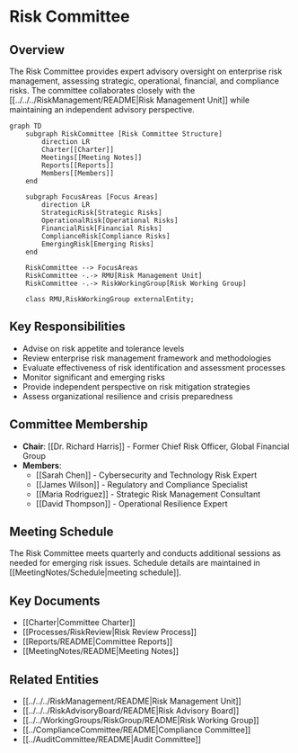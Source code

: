 # Risk Committee

## Overview

The Risk Committee provides expert advisory oversight on enterprise risk management, assessing strategic, operational, financial, and compliance risks. The committee collaborates closely with the [[../../../RiskManagement/README|Risk Management Unit]] while maintaining an independent advisory perspective.

```mermaid
graph TD
    subgraph RiskCommittee [Risk Committee Structure]
        direction LR
        Charter[[Charter]]
        Meetings[[Meeting Notes]]
        Reports[[Reports]]
        Members[[Members]]
    end

    subgraph FocusAreas [Focus Areas]
        direction LR
        StrategicRisk[Strategic Risks]
        OperationalRisk[Operational Risks]
        FinancialRisk[Financial Risks]
        ComplianceRisk[Compliance Risks]
        EmergingRisk[Emerging Risks]
    end

    RiskCommittee --> FocusAreas
    RiskCommittee -.-> RMU[Risk Management Unit]
    RiskCommittee -.-> RiskWorkingGroup[Risk Working Group]
    
    class RMU,RiskWorkingGroup externalEntity;
```

## Key Responsibilities

- Advise on risk appetite and tolerance levels
- Review enterprise risk management framework and methodologies
- Evaluate effectiveness of risk identification and assessment processes
- Monitor significant and emerging risks
- Provide independent perspective on risk mitigation strategies
- Assess organizational resilience and crisis preparedness

## Committee Membership

- **Chair**: [[Dr. Richard Harris]] - Former Chief Risk Officer, Global Financial Group
- **Members**:
  - [[Sarah Chen]] - Cybersecurity and Technology Risk Expert
  - [[James Wilson]] - Regulatory and Compliance Specialist
  - [[Maria Rodriguez]] - Strategic Risk Management Consultant
  - [[David Thompson]] - Operational Resilience Expert

## Meeting Schedule

The Risk Committee meets quarterly and conducts additional sessions as needed for emerging risk issues. Schedule details are maintained in [[MeetingNotes/Schedule|meeting schedule]].

## Key Documents

- [[Charter|Committee Charter]]
- [[Processes/RiskReview|Risk Review Process]]
- [[Reports/README|Committee Reports]]
- [[MeetingNotes/README|Meeting Notes]]

## Related Entities

- [[../../../RiskManagement/README|Risk Management Unit]]
- [[../../../RiskAdvisoryBoard/README|Risk Advisory Board]]
- [[../../WorkingGroups/RiskGroup/README|Risk Working Group]]
- [[../ComplianceCommittee/README|Compliance Committee]]
- [[../AuditCommittee/README|Audit Committee]] 
